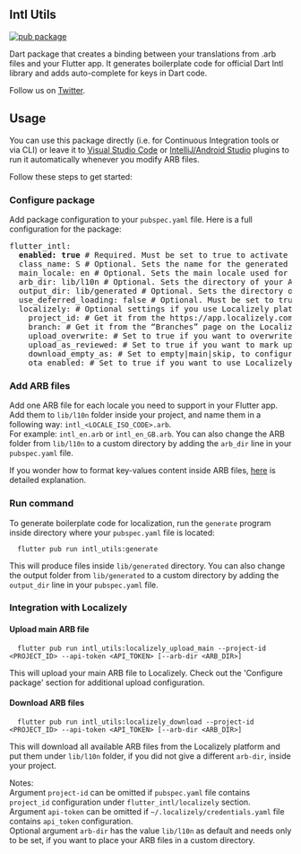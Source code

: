 ## Intl Utils

[![pub package](https://img.shields.io/pub/v/intl_utils.svg)](https://pub.dev/packages/intl_utils)

Dart package that creates a binding between your translations from .arb files and your Flutter app. It generates boilerplate code for official Dart Intl library and adds auto-complete for keys in Dart code.

Follow us on [Twitter](https://twitter.com/localizely "Follow us on Twitter").

## Usage

You can use this package directly (i.e. for Continuous Integration tools or via CLI) or leave it to [Visual Studio Code](https://marketplace.visualstudio.com/items?itemName=localizely.flutter-intl) or [IntelliJ/Android Studio](https://plugins.jetbrains.com/plugin/13666-flutter-intl) plugins to run it automatically whenever you modify ARB files.

Follow these steps to get started:

### Configure package

Add package configuration to your `pubspec.yaml` file. Here is a full configuration for the package:

<pre>
flutter_intl:
  <b>enabled: true</b> # Required. Must be set to true to activate the package. Default: false
  class_name: S # Optional. Sets the name for the generated localization class. Default: S
  main_locale: en # Optional. Sets the main locale used for generating localization files. Provided value should consist of language code and optional script and country codes separated with underscore (e.g. 'en', 'en_GB', 'zh_Hans', 'zh_Hans_CN'). Default: en
  arb_dir: lib/l10n # Optional. Sets the directory of your ARB resource files. Provided value should be a valid path on your system. Default: lib/l10n
  output_dir: lib/generated # Optional. Sets the directory of generated localization files. Provided value should be a valid path on your system. Default: lib/generated
  use_deferred_loading: false # Optional. Must be set to true to generate localization code that is loaded with deferred loading. Default: false
  localizely: # Optional settings if you use Localizely platform. Read more: https://localizely.com/flutter-localization-workflow
    project_id: # Get it from the https://app.localizely.com/projects page.
    branch: # Get it from the “Branches” page on the Localizely platform, in case branching is enabled and you want to use a non-main branch.
    upload_overwrite: # Set to true if you want to overwrite translations with upload. Default: false
    upload_as_reviewed: # Set to true if you want to mark uploaded translations as reviewed. Default: false
    download_empty_as: # Set to empty|main|skip, to configure how empty translations should be exported from the Localizely platform. Default: empty
    ota_enabled: # Set to true if you want to use Localizely Over-the-air functionality. Default: false
</pre>

### Add ARB files

Add one ARB file for each locale you need to support in your Flutter app.
Add them to `lib/l10n` folder inside your project, and name them in a following way: `intl_<LOCALE_ISO_CODE>.arb`.  
For example: `intl_en.arb` or `intl_en_GB.arb`.
You can also change the ARB folder from `lib/l10n` to a custom directory by adding the `arb_dir` line in your `pubspec.yaml` file.

If you wonder how to format key-values content inside ARB files, [here](https://github.com/google/app-resource-bundle/wiki/ApplicationResourceBundleSpecification) is detailed explanation.

### Run command

To generate boilerplate code for localization, run the `generate` program inside directory where your `pubspec.yaml` file is located:

      flutter pub run intl_utils:generate

This will produce files inside `lib/generated` directory.
You can also change the output folder from `lib/generated` to a custom directory by adding the `output_dir` line in your `pubspec.yaml` file.

### Integration with Localizely

#### Upload main ARB file

      flutter pub run intl_utils:localizely_upload_main --project-id <PROJECT_ID> --api-token <API_TOKEN> [--arb-dir <ARB_DIR>]

This will upload your main ARB file to Localizely. Check out the 'Configure package' section for additional upload configuration.

#### Download ARB files

      flutter pub run intl_utils:localizely_download --project-id <PROJECT_ID> --api-token <API_TOKEN> [--arb-dir <ARB_DIR>]

This will download all available ARB files from the Localizely platform and put them under `lib/l10n` folder, if you did not give a different `arb-dir`, inside your project.

Notes:  
Argument `project-id` can be omitted if `pubspec.yaml` file contains `project_id` configuration under `flutter_intl/localizely` section.  
Argument `api-token` can be omitted if `~/.localizely/credentials.yaml` file contains `api_token` configuration.  
Optional argument `arb-dir` has the value `lib/l10n` as default and needs only to be set, if you want to place your ARB files in a custom directory.
